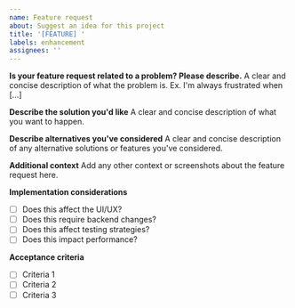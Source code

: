 ```yaml
---
name: Feature request
about: Suggest an idea for this project
title: '[FEATURE] '
labels: enhancement
assignees: ''
---
```


**Is your feature request related to a problem? Please describe.**
A clear and concise description of what the problem is. Ex. I'm always frustrated when [...]

**Describe the solution you'd like**
A clear and concise description of what you want to happen.

**Describe alternatives you've considered**
A clear and concise description of any alternative solutions or features you've considered.

**Additional context**
Add any other context or screenshots about the feature request here.

**Implementation considerations**
- [ ] Does this affect the UI/UX?
- [ ] Does this require backend changes?
- [ ] Does this affect testing strategies?
- [ ] Does this impact performance?

**Acceptance criteria**
- [ ] Criteria 1
- [ ] Criteria 2
- [ ] Criteria 3